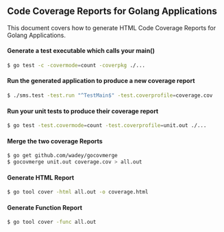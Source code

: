 ## Code Coverage Reports for Golang Applications ##

This document covers how to generate HTML Code Coverage Reports for
Golang Applications.

#### Generate a test executable which calls your main()

```sh
$ go test -c -covermode=count -coverpkg ./...
```

#### Run the generated application to produce a new coverage report

```sh
$ ./sms.test -test.run "^TestMain$" -test.coverprofile=coverage.cov
```

#### Run your unit tests to produce their coverage report

```sh
$ go test -test.covermode=count -test.coverprofile=unit.out ./...
```

#### Merge the two coverage Reports

```sh
$ go get github.com/wadey/gocovmerge
$ gocovmerge unit.out coverage.cov > all.out
```

#### Generate HTML Report

```sh
$ go tool cover -html all.out -o coverage.html
```

#### Generate Function Report

```sh
$ go tool cover -func all.out
```